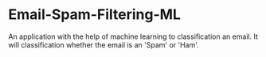 # Email-Spam-Filtering-ML
An application with the help of machine learning to classification an email. It will classification whether the email is an 'Spam' or 'Ham'.
